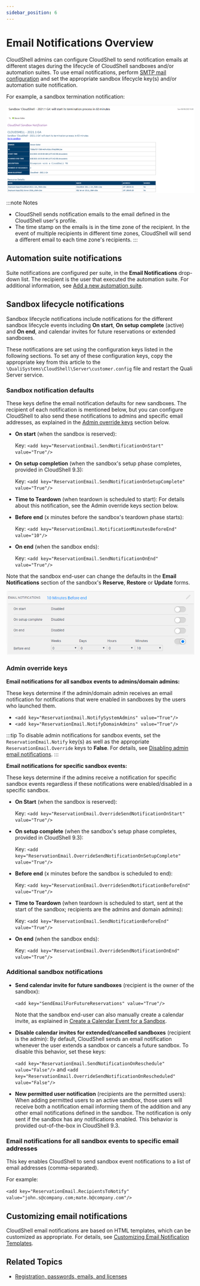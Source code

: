 ```yaml
---
sidebar_position: 6
---
```


# Email Notifications Overview

CloudShell admins can configure CloudShell to send notification emails at different stages during the lifecycle of CloudShell sandboxes and/or automation suites. To use email notifications, perform [SMTP mail configuration](../../install-configure/cloudshell-suite/configure-products/admin-config-settings.md#smtp-mail-configuration) and set the appropriate sandbox lifecycle key(s) and/or automation suite notification.

For example, a sandbox termination notification:

![](/Images/Admin-Guide/Setting-Up-CloudShell/EmailNotificationExample.png)

:::note Notes
- CloudShell sends notification emails to the email defined in the CloudShell user's profile.
- The time stamp on the emails is in the time zone of the recipient. In the event of multiple recipients in different time zones, CloudShell will send a different email to each time zone's recipients.
:::

## Automation suite notifications

Suite notifications are configured per suite, in the **Email Notifications** drop-down list. The recipient is the user that executed the automation suite. For additional information, see [Add a new automation suite](../../portal/job-scheduling/manage-automation-suites/add-suites.md).

## Sandbox lifecycle notifications

Sandbox lifecycle notifications include notifications for the different sandbox lifecycle events including **On start**, **On setup complete** (active) and **On end**, and calendar invites for future reservations or extended sandboxes.

These notifications are set using the configuration keys listed in the following sections. To set any of these configuration keys, copy the appropriate key from this article to the `\QualiSystems\CloudShell\Server\customer.config` file and restart the Quali Server service.

### Sandbox notification defaults

These keys define the email notification defaults for new sandboxes. The recipient of each notification is mentioned below, but you can configure CloudShell to also send these notifications to admins and specific email addresses, as explained in the [Admin override keys](#admin-override-keys) section below.

- **On start** (when the sandbox is reserved):
    
    Key: `<add key="ReservationEmail.SendNotificationOnStart" value="True"/>`
    
- **On setup completion** (when the sandbox's setup phase completes, provided in CloudShell 9.3):
    
    Key: `<add key="ReservationEmail.SendNotificationOnSetupComplete" value="True"/>`
    
- **Time to Teardown** (when teardown is scheduled to start): For details about this notification, see the Admin override keys section below.
- **Before end** (x minutes before the sandbox's teardown phase starts):
    
    Key: `<add key="ReservationEmail.NotificationMinutesBeforeEnd" value="10"/>`
    
- **On end** (when the sandbox ends):
    
    Key: `<add key="ReservationEmail.SendNotificationOnEnd" value="True"/>`
    

Note that the sandbox end-user can change the defaults in the **Email Notifications** section of the sandbox's **Reserve**, **Restore** or **Update** forms.

![](/Images/CloudShell-Portal/Lab-Management/Reservations/ReservePaneEmailNotificaions.png)

### Admin override keys

**Email notifications for all sandbox events to admins/domain admins:**

These keys determine if the admin/domain admin receives an email notification for notifications that were enabled in sandboxes by the users who launched them.

- `<add key="ReservationEmail.NotifySystemAdmins" value="True"/>`
- `<add key="ReservationEmail.NotifyDomainAdmins" value="True"/>`

:::tip
To disable admin notifications for sandbox events, set the `ReservationEmail.Notify` key(s) as well as the appropriate `ReservationEmail.Override` keys to **False**. For details, see [Disabling admin email notifications](../../admin/setting-up-cloudshell/cloudshell-configuration-options/advanced-cloudshell-customizations.md#disabling-admin-email-notifications).
:::

**Email notifications for specific sandbox events:**

These keys determine if the admins receive a notification for specific sandbox events regardless if these notifications were enabled/disabled in a specific sandbox.

- **On Start** (when the sandbox is reserved):
    
    Key: `<add key="ReservationEmail.OverrideSendNotificationOnStart" value="True"/>`
    
- **On setup complete** (when the sandbox's setup phase completes, provided in CloudShell 9.3):
    
    Key: `<add key="ReservationEmail.OverrideSendNotificationOnSetupComplete" value="True"/>`
    
- **Before end** (x minutes before the sandbox is scheduled to end):
    
    Key: `<add key="ReservationEmail.OverrideSendNotificationBeforeEnd" value="True"/>`
    
- **Time to Teardown** (when teardown is scheduled to start, sent at the start of the sandbox; recipients are the admins and domain admins):
    
    Key: `<add key="ReservationEmail.SendNotificationBeforeEnd" value="True"/>`
    
- **On end** (when the sandbox ends):
    
    Key: `<add key="ReservationEmail.OverrideSendNotificationOnEnd" value="True"/>`
    

### Additional sandbox notifications

- **Send calendar invite for future sandboxes** (recipient is the owner of the sandbox):
    
    `<add key="SendEmailForFutureReservations" value="True"/>`
    
    Note that the sandbox end-user can also manually create a calendar invite, as explained in [Create a Calendar Event for a Sandbox](../../portal/sandboxes/sandbox-workspace/create-cal-event-for-sandbox.md).
    
- **Disable calendar invites for extended/cancelled sandboxes** (recipient is the admin): By default, CloudShell sends an email notification whenever the user extends a sandbox or cancels a future sandbox. To disable this behavior, set these keys:
    
    `<add key="ReservationEmail.SendNotificationOnReschedule" value="False"/>` and `<add key="ReservationEmail.OverrideSendNotificationOnRescheduled" value="False"/>`
    
- **New permitted user notification** (recipients are the permitted users): When adding permitted users to an active sandbox, those users will receive both a notification email informing them of the addition and any other email notifications defined in the sandbox. The notification is only sent if the sandbox has any notifications enabled. This behavior is provided out-of-the-box in CloudShell 9.3.

### Email notifications for all sandbox events to specific email addresses

This key enables CloudShell to send sandbox event notifications to a list of email addresses (comma-separated).

For example:

`<add key="ReservationEmail.RecipientsToNotify" value="john.s@company.com;mate.b@company.com"/>`

## Customizing email notifications

CloudShell email notifications are based on HTML templates, which can be customized as appropriate. For details, see [Customizing Email Notification Templates](../../admin/setting-up-cloudshell/cloudshell-configuration-options/customizing-email-notification-templates.md).

## Related Topics

- [Registration, passwords, emails, and licenses](../../admin/setting-up-cloudshell/cloudshell-configuration-options/advanced-cloudshell-customizations.md#registration-passwords-emails-and-licenses)
